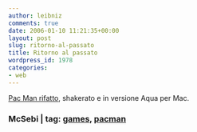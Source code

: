 ```yaml
---
author: leibniz
comments: true
date: 2006-01-10 11:21:35+00:00
layout: post
slug: ritorno-al-passato
title: Ritorno al passato
wordpress_id: 1978
categories:
- web
---
```


[Pac Man rifatto](http://www.mcsebi.com/pacx.php), shakerato e in versione Aqua per Mac.


### McSebi | tag: [games](http://www.technorati.com/tags/games), [pacman](http://www.technorati.com/tags/pacman)

